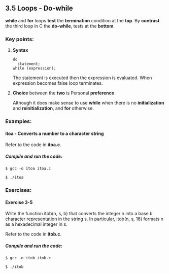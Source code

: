 ## 3.5 Loops - Do-while
**while** and **for** loops **test** the **termination** condition at the **top**. By **contrast** the third loop in C the **do-while**, tests at the **bottom**.

### Key points:

1. **Syntax**

    ```
    do 
      statement;
    while (expression);
    ```

    The statement is executed then the expression is evaluated. When expression becomes false loop terminates.

2. **Choice** between the **two** is Personal **preference**

    Although it does make sense to use **while** when there is no **initialization** and **reinitialization**, and **for** otherwise.

### Examples:

#### itoa - Converts a number to a character string

  Refer to the code in **itoa.c**.

  ##### Compile and run the code:

  ```
  $ gcc -o itoa itoa.c

  $ ./itoa
  ```    

### Exercises:

#### Exercise 3-5
  Write the function itob(n, s, b) that converts the integer n into a base b character representation in the string s. In particular, itob(n, s, 16)
  formats n as a hexadecimal integer in s.
  
  Refer to the code in **itob.c**.

##### Compile and run the code:

```
$ gcc -o itob itob.c

$ ./itob
```